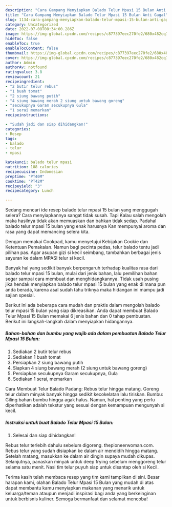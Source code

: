 ```yaml
---
description: "Cara Gampang Menyiapkan Balado Telur Mpasi 15 Bulan Anti Gagal"
title: "Cara Gampang Menyiapkan Balado Telur Mpasi 15 Bulan Anti Gagal"
slug: 1134-cara-gampang-menyiapkan-balado-telur-mpasi-15-bulan-anti-gagal
category: Uncategorized
date: 2022-07-08T08:34:00.286Z
image: https://img-global.cpcdn.com/recipes/c877397eec270fe2/680x482cq70/balado-telur-mpasi-15-bulan-foto-resep-utama.jpg
hideToc: false
enableToc: true
enableTocContent: false
thumbnail: https://img-global.cpcdn.com/recipes/c877397eec270fe2/680x482cq70/balado-telur-mpasi-15-bulan-foto-resep-utama.jpg
cover: https://img-global.cpcdn.com/recipes/c877397eec270fe2/680x482cq70/balado-telur-mpasi-15-bulan-foto-resep-utama.jpg
author: Admin
authorAv: notfound
ratingvalue: 3.8
reviewcount: 21
recipeingredient:
- "2 butir telur rebus"
- "1 buah tomat"
- "2 siung bawang putih"
- "4 siung bawang merah 2 siung untuk bawang goreng"
- "secukupnya Garam secukupnya Gula"
- "1 serai memarkan"
recipeinstructions:

- "Sudah jadi dan siap dihidangkan!"
categories:
- Resep
tags:
- balado
- telur
- mpasi

katakunci: balado telur mpasi 
nutrition: 188 calories
recipecuisine: Indonesian
preptime: "PT40M"
cooktime: "PT42M"
recipeyield: "3"
recipecategory: Lunch

---
```



Sedang mencari ide resep balado telur mpasi 15 bulan yang menggugah selera? Cara menyiapkannya sangat tidak susah. Tapi Kalau salah mengolah maka hasilnya tidak akan memuaskan dan bahkan tidak sedap. Padahal balado telur mpasi 15 bulan yang enak harusnya Kan mempunyai aroma dan rasa yang dapat memancing selera kita.


Dengan memakai Cookpad, kamu menyetujui Kebijakan Cookie dan Ketentuan Pemakaian. Namun bagi pecinta pedas, telur balado tentu jadi pilihan pas. Agar asupan gizi si kecil seimbang, tambahkan berbagai jenis sayuran ke dalam MPASI telur si kecil.

Banyak hal yang sedikit banyak berpengaruh terhadap kualitas rasa dari balado telur mpasi 15 bulan, mulai dari jenis bahan, lalu pemilihan bahan segar sampai cara membuat dan menghidangkannya. Tidak usah pusing jika hendak menyiapkan balado telur mpasi 15 bulan yang enak di mana pun anda berada, karena asal sudah tahu triknya maka hidangan ini mampu jadi sajian spesial.


Berikut ini ada beberapa cara mudah dan praktis dalam mengolah balado telur mpasi 15 bulan yang siap dikreasikan. Anda dapat membuat Balado Telur Mpasi 15 Bulan memakai 6 jenis bahan dan 0 tahap pembuatan. Berikut ini langkah-langkah dalam menyiapkan hidangannya.

<!--inarticleads1-->

##### Bahan-bahan dan bumbu yang wajib ada dalam pembuatan Balado Telur Mpasi 15 Bulan:

1. Sediakan 2 butir telur rebus
1. Sediakan 1 buah tomat
1. Persiapkan 2 siung bawang putih
1. Siapkan 4 siung bawang merah (2 siung untuk bawang goreng)
1. Persiapkan secukupnya Garam secukupnya, Gula
1. Sediakan 1 serai, memarkan


Cara Membuat Telur Balado Padang: Rebus telur hingga matang. Goreng telur dalam minyak banyak hingga sedikit kecokelatan lalu tiriskan. Bumbu: Giling bahan bumbu hingga agak halus. Namun, hal penting yang perlu diperhatikan adalah tekstur yang sesuai dengan kemampuan mengunyah si kecil. 

<!--inarticleads2-->

##### Instruksi untuk buat Balado Telur Mpasi 15 Bulan:


1. Selesai dan siap dihidangkan!

Rebus telur terlebih dahulu sebelum digoreng. thepioneerwoman.com. Rebus telur yang sudah disiapkan ke dalam air mendidih hingga matang. Setelah matang, masukkan ke dalam air dingin supaya mudah dikupas. Selanjutnya, panaskan minyak untuk deep frying sebelum menggoreng telur selama satu menit. Nasi tim telur puyuh siap untuk disantap oleh si Kecil. 

Terima kasih telah membaca resep yang tim kami tampilkan di sini. Besar harapan kami, olahan Balado Telur Mpasi 15 Bulan yang mudah di atas dapat membantu kamu menyiapkan makanan yang menarik untuk keluarga/teman ataupun menjadi inspirasi bagi anda yang berkeinginan untuk berbisnis kuliner. Semoga bermanfaat dan selamat mencoba!
